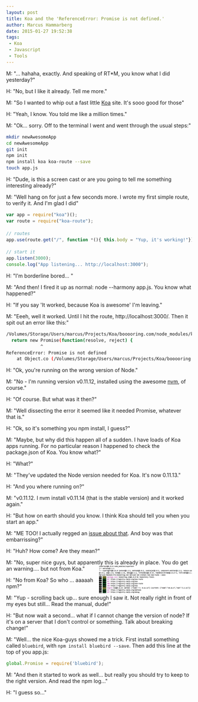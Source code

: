 ```yaml
---
layout: post
title: Koa and the 'ReferenceError: Promise is not defined.'
author: Marcus Hammarberg
date: 2015-01-27 19:52:38
tags:
 - Koa
 - Javascript
 - Tools
---
```


M: "... hahaha, exactly. And speaking of RT*M, you know what I did yesterday?"

H: "No, but I like it already. Tell me more."

M: "So I wanted to whip out a fast little [Koa](http://www.koajs.com) site. It's sooo good for those"

H: "Yeah, I know. You told me like a million times."

M: "Ok... sorry. Off to the terminal I went and went through the usual steps:"

```bash
mkdir newAwesomeApp
cd newAwesomeApp
git init
npm init
npm install koa koa-route --save
touch app.js
```

<!-- excerpt-end -->

H: "Dude, is this a screen cast or are you going to tell me something interesting already?"

M: "Well hang on for just a few seconds more. I wrote my first simple route, to verify it. And I'm glad I did"

```javascript
var app = require("koa")();
var route = require("koa-route");

// routes
app.use(route.get("/", function *(){ this.body = "Yup, it's working!"}));

// start it
app.listen(3000);
console.log("App listening... http://localhost:3000");
```

H: "I'm borderline bored... "

M: "And then! I fired it up as normal: node --harmony app.js. You know what happened?"

H: "If you say 'It worked, because Koa is awesome' I'm leaving."

M: "Eeeh, well it worked. Until I hit the route, http://localhost:3000/. Then it spit out an error like this:"

```bash
/Volumes/Storage/Users/marcus/Projects/Koa/booooring.com/node_modules/koa/node_modules/co/index.js:47
  return new Promise(function(resolve, reject) {
             ^
ReferenceError: Promise is not defined
    at Object.co (/Volumes/Storage/Users/marcus/Projects/Koa/booooring.com/node_modules/koa/node_modules/co/index.js:47:14)

```

H: "Ok, you're running on the wrong version of Node."

M: "No - I'm running version v0.11.12, installed using the awesome [nvm](https://github.com/creationix/nvm), of course."

H: "Of course. But what was it then?"

M: "Well dissecting the error it seemed like it needed Promise, whatever that is."

H: "Ok, so it's something you npm install, I guess?"

M: "Maybe, but why did this happen all of a sudden. I have loads of Koa apps running. For no particular reason I happened to check the package.json of Koa. You know what?"

H: "What?"

M: "They've updated the Node version needed for Koa. It's now 0.11.13."

H: "And you where running on?"

M: "v0.11.12. I nvm install v0.11.14 (that is the stable version) and it worked again."

H: "But how on earth should you know. I think Koa should tell you when you start an app."

M: "ME TOO! I actually regged an [issue about that](https://github.com/koajs/koa/issues/397). And boy was that embarrissing?"

H: "Huh? How come? Are they mean?"

M: "No, super nice guys, but apparently this is already in place. You do get an warning.... but not from Koa."
<img src="/img/npmLogKoaVersion.jpg" style="float:right" width="50%">

H: "No from Koa? So who ... aaaaah npm?"

M: "Yup - scrolling back up... sure enough I saw it. Not really right in front of my eyes but still... Read the manual, dude!"

H: "But now wait a second... what if I cannot change the version of node? If it's on a server that I don't control or something. Talk about breaking change!"

M: "Well... the nice Koa-guys showed me a trick. First install something called `bluebird`, with `npm install bluebird --save`. Then add this line at the top of you app.js:

```javascript
global.Promise = require('bluebird');
```

M: "And then it started to work as well... but really you should try to keep to the right version. And read the npm log..."

H: "I guess so..."